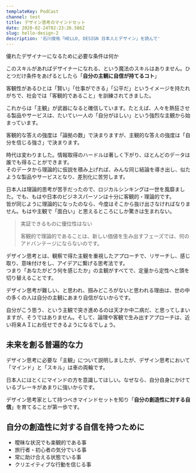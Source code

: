 ```yaml
---
templateKey: PodCast
channel: test
title: デザイン思考のマインドセット
date: 2020-02-24T02:23:26.586Z
slug: hello-design-2
description: '石川俊祐「HELLO, DESIGN 日本人とデザイン」を読んで'
---
```

優れたデザイナーになるために必要な条件は何か

このスキルがあればデザイナーになれる、という魔法のスキルはありません。ひとつだけ条件をあげるとしたら「**自分の主観に自信が持てるコト**」

客観性があるひとは「賢い」「仕事ができる」「公平だ」というイメージを持たれがちで、社会では「客観的であること」を訓練されてきました。

これからは「主観」が武器になると確信しています。たとえば、人々を熱狂させる製品やサービスは、たいてい一人の「自分がほしい」という強烈な主観から始まっています。

客観的な答えの強度は「論拠の数」で決まりますが、主観的な答えの強度は「自分を信じる強さ」で決まります。

時代は変わりました。情報取得のハードルは著しく下がり、ほとんどのデータは誰でも得ることができます。\
そのデータから理論的に仮説を積み上げれば、みんな同じ結論を導き出し、似たような製品やサービスとなり、差別化に苦労します。

日本人は理論的思考が苦手だったので、ロジカルシンキングは一世を風靡ました。でも、もはや日本のビジネスパーソンは十分に客観的・理論的です。\
皆が同じように理論的になったのなら、今度はそこから抜け出さなければなりません。もはや主観で「面白い」と思えるところにしか驚きは生まれない。

> 実証できるものに優位性はない
>
> 客観的で理論的であることは、新しい価値を生み出すフェーズでは、何のアドバンテージにならないのです。

デザイン思考とは、観察で得た主観を重視したアプローチで、リサーチし、感じ取り、意味付けをし、アイデアに繋げる思考法です。\
つまり「あなたがどう何を感じたか」の主観がすべてで、定量から定性へと頭を切り替えることです。

デザイン思考が難しい、と思われ、掴みどころがないと思われる理由は、世の中の多くの人は自分の主観にあまり自信がないからです。

自分がこう思う、という主観で突き進めるのは天才か中二病だ、と思ってしまいますが、そうではありません。そして、論理や客観で生み出すアプローチは、近い将来ＡＩにお任せできるようになるでしょう。

## 未来を創る普遍的な力

デザイン思考に必要な「主観」について説明しましたが、デザイン思考において「マインド」と「スキル」は車の両輪です。

日本人にはとくにマインドの方を意識してほしい。なぜなら、自分自身にかけているブレーキがあまりに強いからです。

デザイン思考家として持つべきマインドセットを知り「**自分の創造性に対する自信**」を育てることが第一歩です。

## 自分の創造性に対する自信を持つために

* 曖昧な状況でも楽観的である事
* 旅行者・初心者の気分でいる事
* 常に助け合える状態でいる事
* クリエイティブな行動を信じる事
